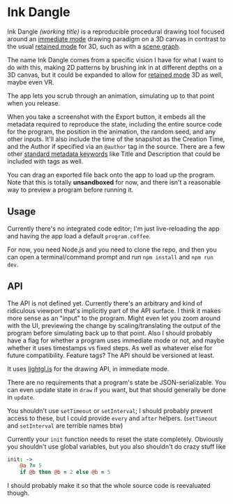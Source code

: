
# Ink Dangle

Ink Dangle *(working title)* is a reproducible procedural drawing tool
focused around an [immediate mode][] drawing paradigm on a 3D canvas
in contrast to the usual [retained mode][] for 3D, such as with a [scene graph][].

The name Ink Dangle comes from a specific vision I have for what I want to do with this,
making 2D patterns by brushing ink in at different depths on a 3D canvas,
but it could be expanded to allow for [retained mode][] 3D as well,
maybe even VR.

The app lets you scrub through an animation,
simulating up to that point when you release.

When you take a screenshot with the Export button,
it embeds all the metadata required to reproduce the state,
including the entire source code for the program,
the position in the animation, the random seed, and any other inputs.
It'll also include the time of the snapshot as the Creation Time,
and the Author if specified via an `@author` tag in the source.
There are a few other [standard metadata keywords][]
like Title and Description that could be included with tags as well.

You can drag an exported file back onto the app to load up the program.
Note that this is totally **unsandboxed** for now,
and there isn't a reasonable way to preview a program before running it.

## Usage

Currently there's no integrated code editor;
I'm just live-reloading the app and having the app load a default `program.coffee`.

For now, you need Node.js and you need to clone the repo,
and then you can open a terminal/command prompt and run `npm install` and `npm run dev`.

## API

The API is not defined yet. Currently there's an arbitrary and kind of ridiculous viewport that's implicitly part of the API surface.
I think it makes more sense as an "input" to the program.
Might even let you zoom around with the UI, previewing the change by scaling/translating the output of the program before simulating back up to that point.
Also I should probably have a flag for whether a program uses immediate mode or not, and maybe whether it uses timestamps vs fixed steps.
As well as whatever else for future compatibility.
Feature tags?
The API should be versioned at least.


It uses [lightgl.js][] for the drawing API, in immediate mode.

There are no requirements that a program's state be JSON-serializable.
You can even update state in `draw` if you want, but that should generally be done in `update`.


You shouldn't use `setTimeout` or `setInterval`;
I should probably prevent access to these,
but I could provide `every` and `after` helpers.
(`setTimeout` and `setInterval` are terrible names btw)

Currently your `init` function needs to reset the state completely.
Obviously you shouldn't use global variables, but you also shouldn't do crazy stuff like

```coffee
init: ->
	@a ?= 5
	if @b then @b = 2 else @b = 5
```

I should probably make it so that the whole source code is reevaluated though. 


[immediate mode]: https://en.wikipedia.org/wiki/Immediate_mode_(computer_graphics)
[retained mode]: https://en.wikipedia.org/wiki/Retained_mode
[scene graph]: https://en.wikipedia.org/wiki/Scene_graph
[lightgl.js]: https://github.com/evanw/lightgl.js/
[standard metadata keywords]: https://www.w3.org/TR/PNG-Chunks.html#C.Summary-of-standard-chunks
